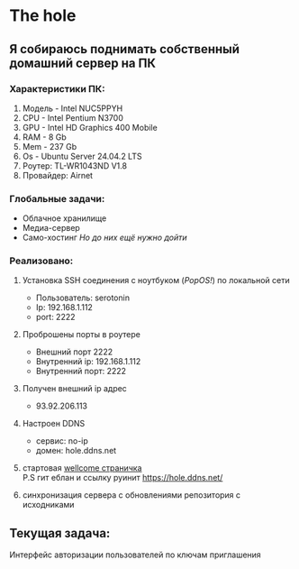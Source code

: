 # The hole

## Я собираюсь поднимать собственный домашний сервер на ПК
### Характеристики ПК:
1. Модель - Intel NUC5PPYH
2. CPU - Intel Pentium N3700
3. GPU - Intel HD Graphics 400 Mobile
4. RAM - 8 Gb
5. Mem - 237 Gb
6. Os - Ubuntu Server 24.04.2 LTS
7. Роутер: TL-WR1043ND V1.8
8. Провайдер: Airnet

### Глобальные задачи:
- Облачное хранилище
- Медиа-сервер
- Само-хостинг
*Но до них ещё нужно дойти*

### Реализовано:
1. Установка SSH соединения с ноутбуком (*PopOS!*) по локальной сети
    - Пользователь: serotonin
    - Ip: 192.168.1.112
    - port: 2222

2. Проброшены порты в роутере
    - Внешний порт 2222
    - Внутренний ip: 192.168.1.112
    - Внутренний порт: 2222

3. Получен внешний ip адрес
    - 93.92.206.113

4. Настроен DDNS
    - сервис: no-ip
    - домен: hole.ddns.net

5. стартовая [wellcome страничка](https:hole.ddns.net) <br>
   P.S гит еблан и ссылку руинит https://hole.ddns.net/

7. синхронизация сервера с обновлениями репозитория с исходниками

## Текущая задача:
Интерфейс авторизации пользователей по ключам приглашения
